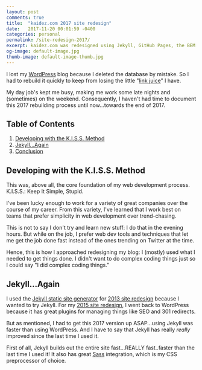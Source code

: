 ```yaml
---
layout: post
comments: true
title:  "kaidez.com 2017 site redesign"
date:   2017-11-20 00:01:59 -0400
categories: personal
permalink: /site-redesign-2017/
excerpt: kaidez.com was redesigned using Jekyll, GitHub Pages, the BEM CSS design pattern, a little bit of React, webpack and Yarn.
og-image: default-image.jpg
thumb-image: default-image-thumb.jpg
---
```

I lost my <a href="https://wordpress.org/">WordPress</a> blog because I deleted the database by mistake. So I had to rebuild it quickly to keep from losing the little "<a href="https://www.sitepoint.com/link-juice-improving-google-ranking-with-links/">link juice</a>" I have.

My day job's kept me busy, making me work some late nights and (sometimes) on the weekend. Consequently, I haven't had time to document this 2017 rebuilding process until now...towards the end of 2017.

<h2>Table of Contents</h2>
<ol>
  <li><a href="#keep-it-simple">Developing with the K.I.S.S. Method</a></li>
  <li><a href="#jekyll-again">Jekyll...Again</a></li>
  <li><a href="#conclusion">Conclusion</a></li>
</ol>

<a name="keep-it-simple"></a>
<h2>Developing with the K.I.S.S. Method</h2>
This was, above all, the core foundation of my web development process.  K.I.S.S.: Keep It Simple, Stupid.

I've been lucky enough to work for a variety of great companies over the course of my career. From this variety, I've learned that I work best on teams that prefer simplicity in web development over trend-chasing.

This is not to say I don't try and learn new stuff: I do that in the evening hours. But while on the job, I prefer web dev tools and techniques that let me get the job done fast instead of the ones trending on Twitter at the time.

Hence, this is how I approached redesigning my blog: I (mostly) used what I needed to get things done.  I didn't want to do complex coding things just so I could say "I did complex coding things."

<a name="jekyll-again"></a>
<h2>Jekyll...Again</h2>
I used the <a href="https://jekyllrb.com/">Jekyll static site generator</a> for <a href="/site-redesign-2013/">2013 site redesign</a> because I wanted to try Jekyll. For my <a href="/site-redesign-2015/">2015 site redesign</a>, I went back to WordPress because it has great plugins for managing things like SEO and 301 redirects.

But as mentioned, I had to get this 2017 version up ASAP...using Jekyll was faster than using WordPress. And I have to say that Jekyll has really <em>really</em> improved since the last time I used it.

First of all, Jekyll builds out the entire site fast...REALLY fast..faster than the last time I used it! It also has great <a href="https://jekyllrb.com/docs/assets/ ">Sass</a> integration, which is my CSS preprocessor of choice.